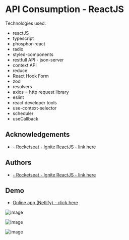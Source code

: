 
# API Consumption - ReactJS    

Technologies used:

- reactJS
- typescript
- phosphor-react
- radix
- styled-components
- restfull API - json-server
- context API
- reduce
- React Hook Form
- zod
- resolvers
- axios = http request library
- eslint
- react developer tools
- use-context-selector
- scheduler
- useCallback












## Acknowledgements

 - [- Rocketseat - Ignite ReactJS - link here ](https://app.rocketseat.com.br/ignite/react-js)
 



 


## Authors

- [- Rocketseat - Ignite ReactJS - link here ](https://app.rocketseat.com.br/ignite/react-js)
 





## Demo

- [Online app (Netlify) - click here](https://relaxed-taffy-dc6b01.netlify.app/)

![image](https://user-images.githubusercontent.com/63982700/198854110-ccf129e5-a48b-4435-8837-f580a1c77420.png)

![image](https://user-images.githubusercontent.com/63982700/198854414-f66aa3e7-7acc-4fd5-8957-b84efbbbb453.png)

![image](https://user-images.githubusercontent.com/63982700/198854127-6683c1d6-258b-4261-987f-4893c9564607.png)

